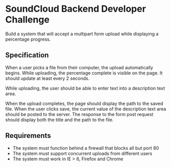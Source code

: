# SoundCloud Backend Developer Challenge

Build a system that will accept a multipart form upload while displaying
a percentage progress.

## Specification
When a user picks a file from their computer, the upload automatically begins.
While uploading, the percentage complete is visible on the page. It should
update at least every 2 seconds.

While uploading, the user should be able to enter text into a description
text area.

When the upload completes, the page should display the path to the saved file.
When the user clicks save, the current value of the description text area
should be posted to the server. The response to the form post request should
display both the title and the path to the file.

## Requirements

- The system must function behind a firewall that blocks all but port 80
- The system must support concurrent uploads from different users
- The system must work in IE > 6, Firefox and Chrome
